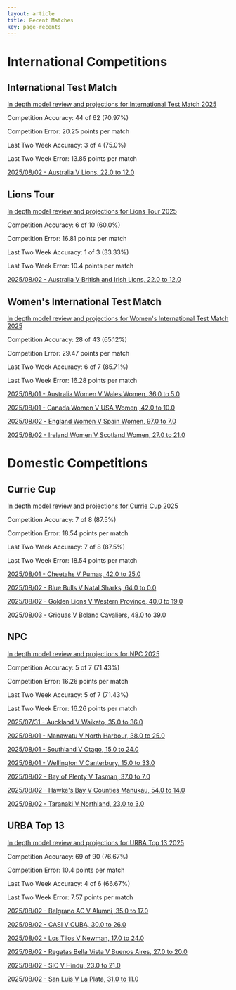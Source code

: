 ```yaml
---  
layout: article  
title: Recent Matches  
key: page-recents  
---
```

# International Competitions

## International Test Match


[In depth model review and projections for International Test Match 2025](comp_files/International_Test_Match_2025)

Competition Accuracy: 44 of 62 (70.97%)

Competition Error: 20.25 points per match

Last Two Week Accuracy: 3 of 4 (75.0%)

Last Two Week Error: 13.85 points per match

[2025/08/02 - Australia V Lions, 22.0 to 12.0](reviews\2025-08-02-Australia_V_Lions)
## Lions Tour


[In depth model review and projections for Lions Tour 2025](comp_files/Lions_Tour_2025)

Competition Accuracy: 6 of 10 (60.0%)

Competition Error: 16.81 points per match

Last Two Week Accuracy: 1 of 3 (33.33%)

Last Two Week Error: 10.4 points per match

[2025/08/02 - Australia V British and Irish Lions, 22.0 to 12.0](reviews\2025-08-02-Australia_V_BritishandIrishLions)
## Women's International Test Match


[In depth model review and projections for Women's International Test Match 2025](comp_files/Womens_International_Test_Match_2025)

Competition Accuracy: 28 of 43 (65.12%)

Competition Error: 29.47 points per match

Last Two Week Accuracy: 6 of 7 (85.71%)

Last Two Week Error: 16.28 points per match

[2025/08/01 - Australia Women V Wales Women, 36.0 to 5.0](reviews\2025-08-01-AustraliaWomen_V_WalesWomen)

[2025/08/01 - Canada Women V USA Women, 42.0 to 10.0](reviews\2025-08-01-CanadaWomen_V_USAWomen)

[2025/08/02 - England Women V Spain Women, 97.0 to 7.0](reviews\2025-08-02-EnglandWomen_V_SpainWomen)

[2025/08/02 - Ireland Women V Scotland Women, 27.0 to 21.0](reviews\2025-08-02-IrelandWomen_V_ScotlandWomen)
# Domestic Competitions

## Currie Cup


[In depth model review and projections for Currie Cup 2025](comp_files/Currie_Cup_2025)

Competition Accuracy: 7 of 8 (87.5%)

Competition Error: 18.54 points per match

Last Two Week Accuracy: 7 of 8 (87.5%)

Last Two Week Error: 18.54 points per match

[2025/08/01 - Cheetahs V Pumas, 42.0 to 25.0](reviews\2025-08-01-Cheetahs_V_Pumas)

[2025/08/02 - Blue Bulls V Natal Sharks, 64.0 to 0.0](reviews\2025-08-02-BlueBulls_V_NatalSharks)

[2025/08/02 - Golden Lions V Western Province, 40.0 to 19.0](reviews\2025-08-02-GoldenLions_V_WesternProvince)

[2025/08/03 - Griquas V Boland Cavaliers, 48.0 to 39.0](reviews\2025-08-03-Griquas_V_BolandCavaliers)
## NPC


[In depth model review and projections for NPC 2025](comp_files/NPC_2025)

Competition Accuracy: 5 of 7 (71.43%)

Competition Error: 16.26 points per match

Last Two Week Accuracy: 5 of 7 (71.43%)

Last Two Week Error: 16.26 points per match

[2025/07/31 - Auckland V Waikato, 35.0 to 36.0](reviews\2025-07-31-Auckland_V_Waikato)

[2025/08/01 - Manawatu V North Harbour, 38.0 to 25.0](reviews\2025-08-01-Manawatu_V_NorthHarbour)

[2025/08/01 - Southland V Otago, 15.0 to 24.0](reviews\2025-08-01-Southland_V_Otago)

[2025/08/01 - Wellington V Canterbury, 15.0 to 33.0](reviews\2025-08-01-Wellington_V_Canterbury)

[2025/08/02 - Bay of Plenty V Tasman, 37.0 to 7.0](reviews\2025-08-02-BayofPlenty_V_Tasman)

[2025/08/02 - Hawke's Bay V Counties Manukau, 54.0 to 14.0](reviews\2025-08-02-HawkesBay_V_CountiesManukau)

[2025/08/02 - Taranaki V Northland, 23.0 to 3.0](reviews\2025-08-02-Taranaki_V_Northland)
## URBA Top 13


[In depth model review and projections for URBA Top 13 2025](comp_files/URBA_Top_13_2025)

Competition Accuracy: 69 of 90 (76.67%)

Competition Error: 10.4 points per match

Last Two Week Accuracy: 4 of 6 (66.67%)

Last Two Week Error: 7.57 points per match

[2025/08/02 - Belgrano AC V Alumni, 35.0 to 17.0](reviews\2025-08-02-BelgranoAC_V_Alumni)

[2025/08/02 - CASI V CUBA, 30.0 to 26.0](reviews\2025-08-02-CASI_V_CUBA)

[2025/08/02 - Los Tilos V Newman, 17.0 to 24.0](reviews\2025-08-02-LosTilos_V_Newman)

[2025/08/02 - Regatas Bella Vista V Buenos Aires, 27.0 to 20.0](reviews\2025-08-02-RegatasBellaVista_V_BuenosAires)

[2025/08/02 - SIC V Hindu, 23.0 to 21.0](reviews\2025-08-02-SIC_V_Hindu)

[2025/08/02 - San Luis V La Plata, 31.0 to 11.0](reviews\2025-08-02-SanLuis_V_LaPlata)